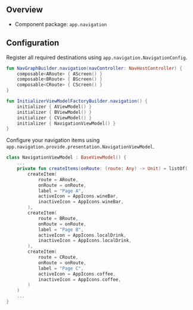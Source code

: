 ## Overview

- Component package: `app.navigation`

## Configuration

Register all required destinations using `app.navigation.NavigationConfig`.

```kotlin
fun NavGraphBuilder.navigation(navController: NavHostController) {
    composable<ARoute> { AScreen() }
    composable<BRoute> { BScreen() }
    composable<CRoute> { CScreen() }
}

fun InitializerViewModelFactoryBuilder.navigation() {
    initializer { AViewModel() }
    initializer { BViewModel() }
    initializer { CViewModel() }
    initializer { NavigationViewModel() }
}
```

Configure your navigation items using `app.navigation.provide.presentation.NavigationViewModel`.

```kotlin
class NavigationViewModel : BaseViewModel() {
    ...
    private fun createItems(onRoute: (route: Any) -> Unit) = listOf(
        createItem(
            route = ARoute,
            onRoute = onRoute,
            label = "Page A",
            activeIcon = AppIcons.wineBar,
            inactiveIcon = AppIcons.wineBar,
        ),
        createItem(
            route = BRoute,
            onRoute = onRoute,
            label = "Page B",
            activeIcon = AppIcons.localDrink,
            inactiveIcon = AppIcons.localDrink,
        ),
        createItem(
            route = CRoute,
            onRoute = onRoute,
            label = "Page C",
            activeIcon = AppIcons.coffee,
            inactiveIcon = AppIcons.coffee,
        )
    )
    ...
}
```